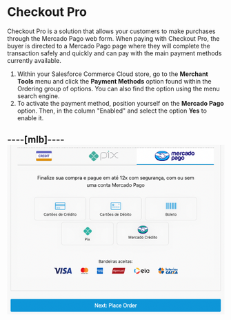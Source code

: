 # Checkout Pro

Checkout Pro is a solution that allows your customers to make purchases through the Mercado Pago web form. When paying with Checkout Pro, the buyer is directed to a Mercado Pago page where they will complete the transaction safely and quickly and can pay with the main payment methods currently available.

1. Within your Salesforce Commerce Cloud store, go to the **Merchant Tools** menu and click the **Payment Methods** option found within the Ordering group of options. You can also find the option using the menu search engine.
2. To activate the payment method, position yourself on the **Mercado Pago** option. Then, in the column "Enabled" and select the option **Yes** to enable it.

----[mlb]----
![chopro-br](/images/salesforce/chopro-br.png)
------------